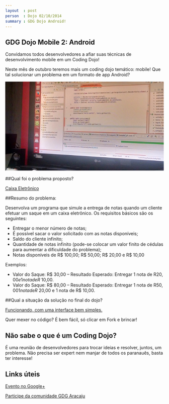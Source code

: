 ```yaml
---
layout  : post
person  : Dojo 02/10/2014
summary : GDG Dojo Android!
---
```


## GDG Dojo Mobile 2: Android

Convidamos todos desenvolvedores a afiar suas técnicas de desenvolvimento mobile em um Coding Dojo!

Neste mês de outubro teremos mais um coding dojo temático: mobile!  Que tal solucionar um problema em um formato de app Android?

![Androideando](/images/2014-10-02-coding_dojo_2.jpg "Android")

##Qual foi o problema proposto?

[Caixa Eletrônico](http://dojopuzzles.com/problemas/exibe/caixa-eletronico/)

##Resumo do problema:

Desenvolva um programa que simule a entrega de notas quando um cliente efetuar um saque em um caixa eletrônico. Os requisitos básicos são os seguintes:

- Entregar o menor número de notas;
- É possível sacar o valor solicitado com as notas disponíveis;
- Saldo do cliente infinito;
- Quantidade de notas infinito (pode-se colocar um valor finito de cédulas para aumentar a dificuldade do problema);
- Notas disponíveis de R$ 100,00; R$ 50,00; R$ 20,00 e R$ 10,00

Exemplos:

- Valor do Saque: R$ 30,00 – Resultado Esperado: Entregar 1 nota de R$20,00 e 1 nota de R$ 10,00.
- Valor do Saque: R$ 80,00 – Resultado Esperado: Entregar 1 nota de R$50,00 1 nota de R$ 20,00 e 1 nota de R$ 10,00.

##Qual a situação da solução no final do dojo?

[Funcionando, com uma interface bem simples.](https://github.com/dojo-se/caixa_eletronico)

Quer mexer no código? É bem fácil, só clicar em Fork e brincar!

## Não sabe o que é um Coding Dojo?

É uma reunião de desenvolvedores para trocar ideias e resolver, juntos, um problema. Não precisa ser expert nem manjar de todos os paranauês, basta ter interesse!

## Links úteis

[Evento no Google+](https://plus.google.com/events/cgee3222p82dt9d2h45l67fiip0)

[Participe da comunidade GDG Aracaju](http://www.gdgaracaju.com.br/p/participe.html)
